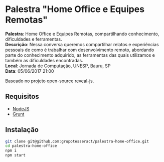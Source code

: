 # Palestra "Home Office e Equipes Remotas"

**Palestra**: Home Office e Equipes Remotas, compartilhando conhecimento, dificuldades e ferramentas.  
**Descrição**: Nessa conversa queremos compartilhar relatos e experiências pessoais de como é trabalhar com desenvolvimento remoto, abordando parte do conhecimento adquirido, as ferramentas das quais utilizamos e também as dificuldades encontradas.  
**Local**: Jornada de Computação, UNESP, Bauru, SP  
**Data**: 05/06/2017 21:00  

Baseado no projeto open-source [reveal-js](http://lab.hakim.se/reveal-js/#/).

## Requisitos

- [NodeJS](https://nodejs.org/en/download)
- [Grunt](https://gruntjs.com)

## Instalação

``` sh
git clone git@github.com:grupotesseract/palestra-home-office.git
cd palestra-home-office
npm i
npm start
```
